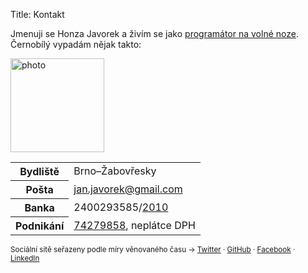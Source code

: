 Title: Kontakt

Jmenuji se Honza Javorek a živím se jako [programátor na volné noze](http://honzajavorek.cz/cv). Černobílý vypadám nějak takto:

<img class="photo" src="images/honza.jpg" width="150" height="150" alt="photo">

<div class="contact">
<table>
    <tr>
        <th>Bydliště</th>
        <td>Brno&ndash;Žabovřesky</td>
    </tr>
    <tr>
        <th>Pošta</th>
        <td><a href="mailto:jan.javorek&#64;gmail.com">jan.javorek&#64;<!---->gmail.com</a></td>
    </tr>
    <tr>
        <th>Banka</th>
        <td>2400293585/<a href="http://www.fio.cz/">2010</a></td>
    </tr>
    <tr>
        <th>Podnikání</th>
        <td><a href="http://wwwinfo.mfcr.cz/cgi-bin/ares/darv_rzp.cgi?ico=74279858&amp;jazyk=cz&amp;xml=1&amp;rozsah=0">74279858</a>, neplátce DPH</td>
    </tr>
</table>

<p><small>Sociální sítě seřazeny podle míry věnovaného času &rarr;
<a href="http://twitter.com/honzajavorek">Twitter</a> &middot;
<a href="http://github.com/honzajavorek">GitHub</a> &middot;
<a href="http://facebook.com/honzajavorek">Facebook</a> &middot;
<a href="http://cz.linkedin.com/in/honzajavorek">LinkedIn</a>
</small></p>
</div>
